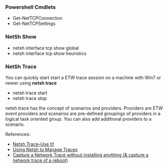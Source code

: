 
### Powershell Cmdlets
- Get-NetTCPConnection
- Get-NetTCPSettings

### NetSh Show
- netsh interface tcp show global
- netsh interface tcp show heuristics

### NetSh Trace
You can quickly start start a ETW trace session on a machine with Win7 or newer using **netsh trace**

- netsh trace start
- netsh trace stop

netsh trace has the concept of scenarios and providers. Providers are ETW event providers and scenarios are pre-defined groupings of providers in a logical task oriented group. You can also add additional providers to a scenario.

References:
- [Netsh Trace–Use It!](https://chentiangemalc.wordpress.com/2012/02/22/netsh-traceuse-it/)
- [Using Netsh to Manage Traces](https://msdn.microsoft.com/en-us/library/windows/desktop/dd569142(v=vs.85).aspx)
- [Capture a Network Trace without installing anything (& capture a network trace of a reboot)](https://blogs.msdn.microsoft.com/canberrapfe/2012/03/30/capture-a-network-trace-without-installing-anything-capture-a-network-trace-of-a-reboot/)
